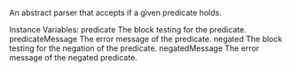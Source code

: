 An abstract parser that accepts if a given predicate holds.

Instance Variables:
	predicate	<BlockClosure>	The block testing for the predicate.
	predicateMessage	<String>	The error message of the predicate.
	negated	<BlockClosure>	The block testing for the negation of the predicate.
	negatedMessage	<String>	The error message of the negated predicate.